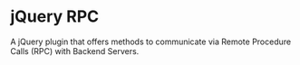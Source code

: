 jQuery RPC
==========

A jQuery plugin that offers methods to communicate via Remote Procedure Calls (RPC) with Backend Servers.